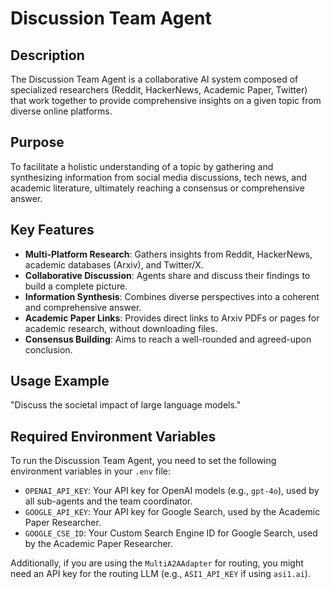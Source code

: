 # Discussion Team Agent

## Description
The Discussion Team Agent is a collaborative AI system composed of specialized researchers (Reddit, HackerNews, Academic Paper, Twitter) that work together to provide comprehensive insights on a given topic from diverse online platforms.

## Purpose
To facilitate a holistic understanding of a topic by gathering and synthesizing information from social media discussions, tech news, and academic literature, ultimately reaching a consensus or comprehensive answer.

## Key Features
*   **Multi-Platform Research**: Gathers insights from Reddit, HackerNews, academic databases (Arxiv), and Twitter/X.
*   **Collaborative Discussion**: Agents share and discuss their findings to build a complete picture.
*   **Information Synthesis**: Combines diverse perspectives into a coherent and comprehensive answer.
*   **Academic Paper Links**: Provides direct links to Arxiv PDFs or pages for academic research, without downloading files.
*   **Consensus Building**: Aims to reach a well-rounded and agreed-upon conclusion.

## Usage Example
"Discuss the societal impact of large language models."

## Required Environment Variables
To run the Discussion Team Agent, you need to set the following environment variables in your `.env` file:

*   `OPENAI_API_KEY`: Your API key for OpenAI models (e.g., `gpt-4o`), used by all sub-agents and the team coordinator.
*   `GOOGLE_API_KEY`: Your API key for Google Search, used by the Academic Paper Researcher.
*   `GOOGLE_CSE_ID`: Your Custom Search Engine ID for Google Search, used by the Academic Paper Researcher.

Additionally, if you are using the `MultiA2AAdapter` for routing, you might need an API key for the routing LLM (e.g., `ASI1_API_KEY` if using `asi1.ai`).
